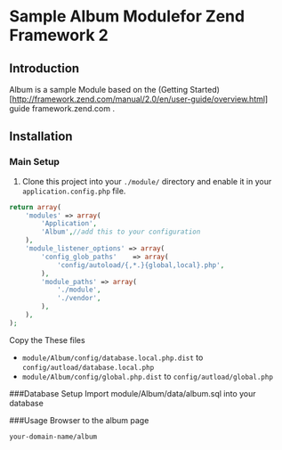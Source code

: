 
# Sample Album Modulefor Zend Framework 2

## Introduction

Album is a sample Module based on the (Getting Started)[http://framework.zend.com/manual/2.0/en/user-guide/overview.html] guide framework.zend.com .

## Installation

### Main Setup

1. Clone this project into your `./module/` directory and enable it in your
   `application.config.php` file.

```php
return array(
    'modules' => array(
        'Application',
        'Album',//add this to your configuration
    ),
    'module_listener_options' => array(
        'config_glob_paths'    => array(
            'config/autoload/{,*.}{global,local}.php',
        ),
        'module_paths' => array(
            './module',
            './vendor',
        ),
    ),
);
```

Copy the These files

 * `module/Album/config/database.local.php.dist` to `config/autload/database.local.php`
 * `module/Album/config/global.php.dist` to `config/autload/global.php`

###Database Setup
Import module/Album/data/album.sql into your database

###Usage
Browser to the album page

`your-domain-name/album`